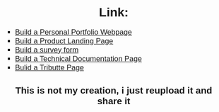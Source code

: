 <body>
        <h1 style="font-family:Helvetica;text-align:center;">Link:</h1>
        <ul style="list-style-type:square;font-family:'Gill Sans', 'Gill Sans MT', Calibri, 'Trebuchet MS', sans-serif;font-size:larger;">
        <li> <a href="https://gioverdiansyah.github.io/Free-Code-Camp-Code-Web/Build a Personal Portfolio Webpage">Build a Personal Portfolio Webpage</a></li>
        <li> <a href="https://gioverdiansyah.github.io/Build20%a20%Product20%Landing20%Page">Build a Product Landing Page</a></li>
        <li> <a href="https://gioverdiansyah.github.io/Build a survey form">Build a survey form</a></li>
        <li> <a href="https://gioverdiansyah.github.io/Build a Technical Documentation Page">Build a Technical Documentation Page</a></li>
        <li> <a href="https://gioverdiansyah.github.io/Bulid a Tributte Page">Bulid a Tributte Page</a></li>
        </ul>
        <h2 style="font-family:Helvetica;text-align:center;">This is not my creation, i just reupload it and share it</h2>
</body>
